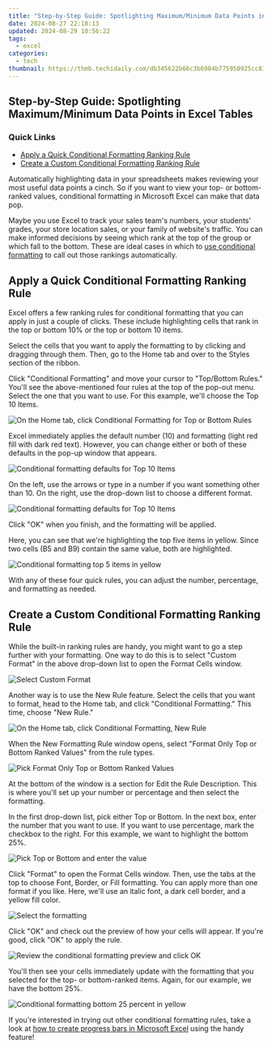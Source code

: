 ```yaml
---
title: "Step-by-Step Guide: Spotlighting Maximum/Minimum Data Points in Excel Tables"
date: 2024-08-27 22:18:13
updated: 2024-08-29 10:56:22
tags:
  - excel
categories:
  - tech
thumbnail: https://thmb.techidaily.com/db345622b66c3b6984b775950925cc8114e2a134a67c761a2d6a6d2fb5b65330.jpg
---
```


## Step-by-Step Guide: Spotlighting Maximum/Minimum Data Points in Excel Tables

### Quick Links

* [Apply a Quick Conditional Formatting Ranking Rule](https://techidaily.com/use-device-manager-to-identify-missing-or-malfunctioning-your-hardware-drivers-with-windows-device-manager-on-windows-11-and-10-by-drivereasy-guide/)
* [Create a Custom Conditional Formatting Ranking Rule](https://tech-revival.techidaily.com/unveiling-why-hackers-go-after-chatgpt-users/)

 Automatically highlighting data in your spreadsheets makes reviewing your most useful data points a cinch. So if you want to view your top- or bottom-ranked values, conditional formatting in Microsoft Excel can make that data pop.

 Maybe you use Excel to track your sales team's numbers, your students' grades, your store location sales, or your family of website's traffic. You can make informed decisions by seeing which rank at the top of the group or which fall to the bottom. These are ideal cases in which to [use conditional formatting](https://facebook-video-share.techidaily.com/updated-in-depth-asmr-video-insights/) to call out those rankings automatically.

##  Apply a Quick Conditional Formatting Ranking Rule

 Excel offers a few ranking rules for conditional formatting that you can apply in just a couple of clicks. These include highlighting cells that rank in the top or bottom 10% or the top or bottom 10 items.

 Select the cells that you want to apply the formatting to by clicking and dragging through them. Then, go to the Home tab and over to the Styles section of the ribbon.

 Click "Conditional Formatting" and move your cursor to "Top/Bottom Rules." You'll see the above-mentioned four rules at the top of the pop-out menu. Select the one that you want to use. For this example, we'll choose the Top 10 Items.

![On the Home tab, click Conditional Formatting for Top or Bottom Rules](https://static1.howtogeekimages.com/wordpress/wp-content/uploads/2021/06/HomeConditionalFormattingTopBottomRules-Excel.png) 

 Excel immediately applies the default number (10) and formatting (light red fill with dark red text). However, you can change either or both of these defaults in the pop-up window that appears.

![Conditional formatting defaults for Top 10 Items](https://static1.howtogeekimages.com/wordpress/wp-content/uploads/2021/06/ConditionalFormattingTopDefaultRule-Excel.png) 

 On the left, use the arrows or type in a number if you want something other than 10\. On the right, use the drop-down list to choose a different format.

![Conditional formatting defaults for Top 10 Items](https://static1.howtogeekimages.com/wordpress/wp-content/uploads/2021/06/ConditionalFormattingTopDefaultRule-Excel.png) 

 Click "OK" when you finish, and the formatting will be applied.

 Here, you can see that we're highlighting the top five items in yellow. Since two cells (B5 and B9) contain the same value, both are highlighted.

![Conditional formatting top 5 items in yellow](https://static1.howtogeekimages.com/wordpress/wp-content/uploads/2021/06/ConditionalFormattingTopYellowRule-Excel.png) 

 With any of these four quick rules, you can adjust the number, percentage, and formatting as needed.

##  Create a Custom Conditional Formatting Ranking Rule

 While the built-in ranking rules are handy, you might want to go a step further with your formatting. One way to do this is to select "Custom Format" in the above drop-down list to open the Format Cells window.

![Select Custom Format](https://static1.howtogeekimages.com/wordpress/wp-content/uploads/2021/06/HomeConditionalFormattingTopBottomRulesCustom-Excel.png) 

 Another way is to use the New Rule feature. Select the cells that you want to format, head to the Home tab, and click "Conditional Formatting." This time, choose "New Rule."

![On the Home tab, click Conditional Formatting, New Rule](https://static1.howtogeekimages.com/wordpress/wp-content/uploads/2021/06/HomeConditionalFormattingNewTopBottomRule-Excel.png) 

 When the New Formatting Rule window opens, select "Format Only Top or Bottom Ranked Values" from the rule types.

![Pick Format Only Top or Bottom Ranked Values](https://static1.howtogeekimages.com/wordpress/wp-content/uploads/2021/06/FormatOnlyTopBottomRankedValues-Excel.png) 

 At the bottom of the window is a section for Edit the Rule Description. This is where you'll set up your number or percentage and then select the formatting.

 In the first drop-down list, pick either Top or Bottom. In the next box, enter the number that you want to use. If you want to use percentage, mark the checkbox to the right. For this example, we want to highlight the bottom 25%.

![Pick Top or Bottom and enter the value](https://static1.howtogeekimages.com/wordpress/wp-content/uploads/2021/06/FormatValuesThatRankInThe-Excel.png) 

 Click "Format" to open the Format Cells window. Then, use the tabs at the top to choose Font, Border, or Fill formatting. You can apply more than one format if you like. Here, we'll use an italic font, a dark cell border, and a yellow fill color.

![Select the formatting](https://static1.howtogeekimages.com/wordpress/wp-content/uploads/2021/06/FormatValuesThatRankFormatOptions-Excel.png) 

 Click "OK" and check out the preview of how your cells will appear. If you're good, click "OK" to apply the rule.

![Review the conditional formatting preview and click OK](https://static1.howtogeekimages.com/wordpress/wp-content/uploads/2021/06/FormatValuesThatRankInThePreview-Excel.png) 

 You'll then see your cells immediately update with the formatting that you selected for the top- or bottom-ranked items. Again, for our example, we have the bottom 25%.

![Conditional formatting bottom 25 percent in yellow](https://static1.howtogeekimages.com/wordpress/wp-content/uploads/2021/06/ConditionalFormattingBottomYellowRule-Excel.png) 

 If you're interested in trying out other conditional formatting rules, take a look at [how to create progress bars in Microsoft Excel](https://instagram-clips.techidaily.com/updated-the-ultimate-guide-to-saving-instagrams-trending-videos/) using the handy feature!

<ins class="adsbygoogle"
     style="display:block"
     data-ad-format="autorelaxed"
     data-ad-client="ca-pub-7571918770474297"
     data-ad-slot="1223367746"></ins>



<ins class="adsbygoogle"
     style="display:block"
     data-ad-client="ca-pub-7571918770474297"
     data-ad-slot="8358498916"
     data-ad-format="auto"
     data-full-width-responsive="true"></ins>
